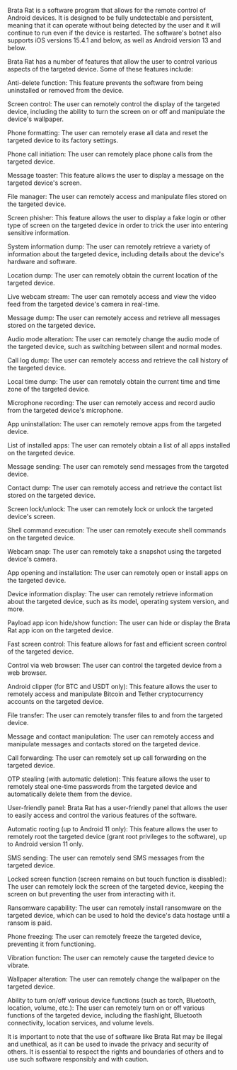 Brata Rat is a software program that allows for the remote control of Android devices. It is designed to be fully undetectable and persistent, meaning that it can operate without being detected by the user and it will continue to run even if the device is restarted. The software's botnet also supports iOS versions 15.4.1 and below, as well as Android version 13 and below.



Brata Rat has a number of features that allow the user to control various aspects of the targeted device. Some of these features include:



Anti-delete function: This feature prevents the software from being uninstalled or removed from the device.



Screen control: The user can remotely control the display of the targeted device, including the ability to turn the screen on or off and manipulate the device's wallpaper.



Phone formatting: The user can remotely erase all data and reset the targeted device to its factory settings.



Phone call initiation: The user can remotely place phone calls from the targeted device.



Message toaster: This feature allows the user to display a message on the targeted device's screen.



File manager: The user can remotely access and manipulate files stored on the targeted device.



Screen phisher: This feature allows the user to display a fake login or other type of screen on the targeted device in order to trick the user into entering sensitive information.



System information dump: The user can remotely retrieve a variety of information about the targeted device, including details about the device's hardware and software.



Location dump: The user can remotely obtain the current location of the targeted device.



Live webcam stream: The user can remotely access and view the video feed from the targeted device's camera in real-time.



Message dump: The user can remotely access and retrieve all messages stored on the targeted device.



Audio mode alteration: The user can remotely change the audio mode of the targeted device, such as switching between silent and normal modes.



Call log dump: The user can remotely access and retrieve the call history of the targeted device.



Local time dump: The user can remotely obtain the current time and time zone of the targeted device.



Microphone recording: The user can remotely access and record audio from the targeted device's microphone.



App uninstallation: The user can remotely remove apps from the targeted device.



List of installed apps: The user can remotely obtain a list of all apps installed on the targeted device.



Message sending: The user can remotely send messages from the targeted device.



Contact dump: The user can remotely access and retrieve the contact list stored on the targeted device.



Screen lock/unlock: The user can remotely lock or unlock the targeted device's screen.



Shell command execution: The user can remotely execute shell commands on the targeted device.



Webcam snap: The user can remotely take a snapshot using the targeted device's camera.



App opening and installation: The user can remotely open or install apps on the targeted device.



Device information display: The user can remotely retrieve information about the targeted device, such as its model, operating system version, and more.



Payload app icon hide/show function: The user can hide or display the Brata Rat app icon on the targeted device.



Fast screen control: This feature allows for fast and efficient screen control of the targeted device.



Control via web browser: The user can control the targeted device from a web browser.



Android clipper (for BTC and USDT only): This feature allows the user to remotely access and manipulate Bitcoin and Tether cryptocurrency accounts on the targeted device.



File transfer: The user can remotely transfer files to and from the targeted device.



Message and contact manipulation: The user can remotely access and manipulate messages and contacts stored on the targeted device.



Call forwarding: The user can remotely set up call forwarding on the targeted device.



OTP stealing (with automatic deletion): This feature allows the user to remotely steal one-time passwords from the targeted device and automatically delete them from the device.



User-friendly panel: Brata Rat has a user-friendly panel that allows the user to easily access and control the various features of the software.



Automatic rooting (up to Android 11 only): This feature allows the user to remotely root the targeted device (grant root privileges to the software), up to Android version 11 only.



SMS sending: The user can remotely send SMS messages from the targeted device.



Locked screen function (screen remains on but touch function is disabled): The user can remotely lock the screen of the targeted device, keeping the screen on but preventing the user from interacting with it.



Ransomware capability: The user can remotely install ransomware on the targeted device, which can be used to hold the device's data hostage until a ransom is paid.



Phone freezing: The user can remotely freeze the targeted device, preventing it from functioning.



Vibration function: The user can remotely cause the targeted device to vibrate.



Wallpaper alteration: The user can remotely change the wallpaper on the targeted device.



Ability to turn on/off various device functions (such as torch, Bluetooth, location, volume, etc.): The user can remotely turn on or off various functions of the targeted device, including the flashlight, Bluetooth connectivity, location services, and volume levels.





It is important to note that the use of software like Brata Rat may be illegal and unethical, as it can be used to invade the privacy and security of others. It is essential to respect the rights and boundaries of others and to use such software responsibly and with caution.
